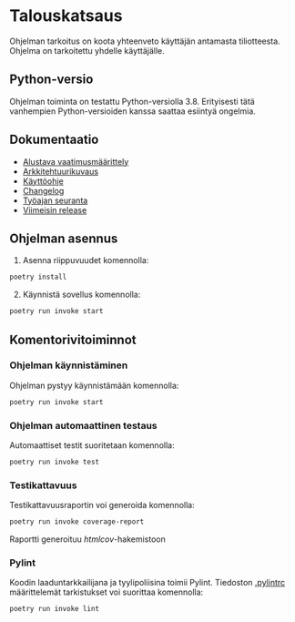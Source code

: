 # Talouskatsaus

Ohjelman tarkoitus on koota yhteenveto käyttäjän antamasta tiliotteesta. Ohjelma on tarkoitettu yhdelle käyttäjälle.

## Python-versio

Ohjelman toiminta on testattu Python-versiolla 3.8. Erityisesti tätä vanhempien Python-versioiden kanssa saattaa
esiintyä ongelmia. 

## Dokumentaatio

- [Alustava vaatimusmäärittely](./dokumentaatio/vaatimusmaarittely.md)
- [Arkkitehtuurikuvaus](./dokumentaatio/arkkitehtuuri.md)
- [Käyttöohje](./dokumentaatio/kayttoohje.md)
- [Changelog](./dokumentaatio/changelog.md)
- [Työajan seuranta](./dokumentaatio/tuntikirjanpito.md)
- [Viimeisin release](https://github.com/rpessi/ot-harjoitustyo/releases/tag/viikko5)

## Ohjelman asennus

1. Asenna riippuvuudet komennolla:

```bash
poetry install
```

2. Käynnistä sovellus komennolla:

```bash
poetry run invoke start
```

## Komentorivitoiminnot

### Ohjelman käynnistäminen

Ohjelman pystyy käynnistämään komennolla:

```bash
poetry run invoke start
```

### Ohjelman automaattinen testaus

Automaattiset testit suoritetaan komennolla:

```bash
poetry run invoke test
```

### Testikattavuus

Testikattavuusraportin voi generoida komennolla:

```bash
poetry run invoke coverage-report
```

Raportti generoituu _htmlcov_-hakemistoon

### Pylint

Koodin laaduntarkkailijana ja tyylipoliisina toimii Pylint. Tiedoston [.pylintrc](./.pylintrc) määrittelemät 
tarkistukset voi suorittaa komennolla:

```bash
poetry run invoke lint
```
